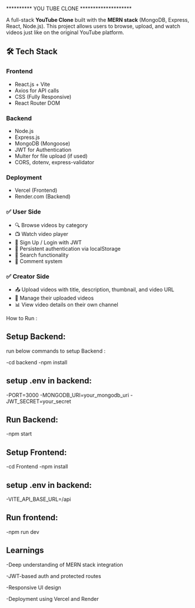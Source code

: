 ********** YOU TUBE CLONE ********************

A full-stack **YouTube Clone** built with the **MERN stack** (MongoDB, Express, React, Node.js). This project allows users to browse, upload, and watch videos just like on the original YouTube platform.


## 🛠️ Tech Stack

### Frontend
- React.js + Vite
- Axios for API calls
- CSS (Fully Responsive)
- React Router DOM

### Backend
- Node.js
- Express.js
- MongoDB (Mongoose)
- JWT for Authentication
- Multer for file upload (if used)
- CORS, dotenv, express-validator

### Deployment
- Vercel (Frontend)
- Render.com (Backend)


### ✅ User Side
- 🔍 Browse videos by category
- 📺 Watch video player
- 🔐 Sign Up / Login with JWT
- 🔗 Persistent authentication via localStorage
- 🔎 Search functionality
- 💬 Comment system 

### ✅ Creator Side
- 📤 Upload videos with title, description, thumbnail, and video URL
- 📝 Manage their uploaded videos
- 📊 View video details on their own channel

How to Run :

## Setup Backend:

run below commands to setup Backend :

-cd backend
-npm install


## setup .env in backend:

-PORT=3000
-MONGODB_URI=your_mongodb_uri
-JWT_SECRET=your_secret

## Run Backend:

-npm start

##  Setup Frontend:

-cd Frontend
-npm install

## setup .env in backend:

-VITE_API_BASE_URL=/api

## Run frontend:

-npm run dev

## Learnings

-Deep understanding of MERN stack integration

-JWT-based auth and protected routes

-Responsive UI design 

-Deployment using Vercel and Render
